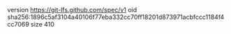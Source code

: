version https://git-lfs.github.com/spec/v1
oid sha256:1896c5af3104a40106f77eba332cc70ff18201d873971acbfccc1184f4cc7069
size 410
